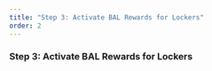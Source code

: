 ```yaml
---
title: "Step 3: Activate BAL Rewards for Lockers"
order: 2
---
```


### Step 3: Activate BAL Rewards for Lockers
